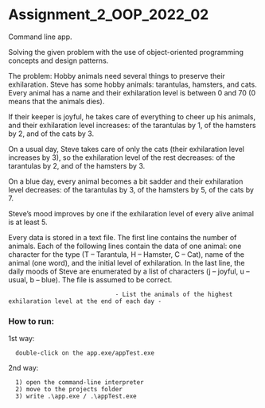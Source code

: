 # Assignment_2_OOP_2022_02

Command line app.

Solving the given problem with the use of object-oriented programming concepts and design patterns.

The problem:
Hobby animals need several things to preserve their exhilaration. Steve has some hobby animals: tarantulas,
hamsters, and cats. Every animal has a name and their exhilaration level is between 0 and 70 (0 means that the
animals dies).



If their keeper is joyful, he takes care of everything to cheer up his animals, and their exhilaration
level increases: of the tarantulas by 1, of the hamsters by 2, and of the cats by 3.

On a usual day, Steve takes care of only the cats (their exhilaration level increases by 3), so the exhilaration level
of the rest decreases: of the tarantulas by 2, and of the hamsters by 3.

On a blue day, every animal becomes a bit
sadder and their exhilaration level decreases: of the tarantulas by 3, of the hamsters by 5, of the cats by 7.

Steve’s mood improves by one if the exhilaration level of every alive animal is at least 5.



Every data is stored in a text file. The first line contains the number of animals. Each of the following lines contain
the data of one animal: one character for the type (T – Tarantula, H – Hamster, C – Cat), name of the animal (one
word), and the initial level of exhilaration.
In the last line, the daily moods of Steve are enumerated by a list of characters (j – joyful, u – usual, b – blue). The
file is assumed to be correct.

                                  - List the animals of the highest exhilaration level at the end of each day -

### How to run:

1st way:

      double-click on the app.exe/appTest.exe
  
2nd way:

      1) open the command-line interpreter
      2) move to the projects folder
      3) write .\app.exe / .\appTest.exe
